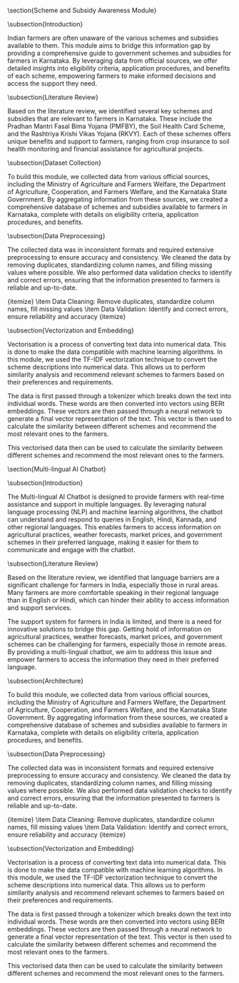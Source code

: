 \section{Scheme and Subsidy Awareness Module}

\subsection{Introduction}

Indian farmers are often unaware of the various schemes and subsidies available to them. This module aims to bridge this information gap by providing a comprehensive guide to government schemes and subsidies for farmers in Karnataka. By leveraging data from official sources, we offer detailed insights into eligibility criteria, application procedures, and benefits of each scheme, empowering farmers to make informed decisions and access the support they need.

\subsection{Literature Review}

Based on the literature review, we identified several key schemes and subsidies that are relevant to farmers in Karnataka. These include the Pradhan Mantri Fasal Bima Yojana (PMFBY), the Soil Health Card Scheme, and the Rashtriya Krishi Vikas Yojana (RKVY). Each of these schemes offers unique benefits and support to farmers, ranging from crop insurance to soil health monitoring and financial assistance for agricultural projects.



\subsection{Dataset Collection}

To build this module, we collected data from various official sources, including the Ministry of Agriculture and Farmers Welfare, the Department of Agriculture, Cooperation, and Farmers Welfare, and the Karnataka State Government. By aggregating information from these sources, we created a comprehensive database of schemes and subsidies available to farmers in Karnataka, complete with details on eligibility criteria, application procedures, and benefits.

\subsection{Data Preprocessing}

The collected data was in inconsistent formats and required extensive preprocessing to ensure accuracy and consistency. We cleaned the data by removing duplicates, standardizing column names, and filling missing values where possible. We also performed data validation checks to identify and correct errors, ensuring that the information presented to farmers is reliable and up-to-date.



{itemize}
\item Data Cleaning: Remove duplicates, standardize column names, fill missing values
\item Data Validation: Identify and correct errors, ensure reliability and accuracy
{itemize}


\subsection{Vectorization and Embedding}

Vectorisation is a process of converting text data into numerical data. This is done to make the data compatible with machine learning algorithms. In this module, we used the TF-IDF vectorization technique to convert the scheme descriptions into numerical data. This allows us to perform similarity analysis and recommend relevant schemes to farmers based on their preferences and requirements.

The data is first passed through a tokenizer which breaks down the text into individual words. These words are then converted into vectors using BERt embeddings. These vectors are then passed through a neural network to generate a final vector representation of the text. This vector is then used to calculate the similarity between different schemes and recommend the most relevant ones to the farmers.

This vectorised data then can be used to calculate the similarity between different schemes and recommend the most relevant ones to the farmers.



\section{Multi-lingual AI Chatbot}

\subsection{Introduction}

The Multi-lingual AI Chatbot is designed to provide farmers with real-time assistance and support in multiple languages. By leveraging natural language processing (NLP) and machine learning algorithms, the chatbot can understand and respond to queries in English, Hindi, Kannada, and other regional languages. This enables farmers to access information on agricultural practices, weather forecasts, market prices, and government schemes in their preferred language, making it easier for them to communicate and engage with the chatbot.

\subsection{Literature Review}

Based on the literature review, we identified that language barriers are a significant challenge for farmers in India, especially those in rural areas. Many farmers are more comfortable speaking in their regional language than in English or Hindi, which can hinder their ability to access information and support services. 

The support system for farmers in India is limited, and there is a need for innovative solutions to bridge this gap. Getting hold of information on agricultural practices, weather forecasts, market prices, and government schemes can be challenging for farmers, especially those in remote areas. By providing a multi-lingual chatbot, we aim to address this issue and empower farmers to access the information they need in their preferred language.


\subsection{Architecture}

To build this module, we collected data from various official sources, including the Ministry of Agriculture and Farmers Welfare, the Department of Agriculture, Cooperation, and Farmers Welfare, and the Karnataka State Government. By aggregating information from these sources, we created a comprehensive database of schemes and subsidies available to farmers in Karnataka, complete with details on eligibility criteria, application procedures, and benefits.

\subsection{Data Preprocessing}

The collected data was in inconsistent formats and required extensive preprocessing to ensure accuracy and consistency. We cleaned the data by removing duplicates, standardizing column names, and filling missing values where possible. We also performed data validation checks to identify and correct errors, ensuring that the information presented to farmers is reliable and up-to-date.



{itemize}
\item Data Cleaning: Remove duplicates, standardize column names, fill missing values
\item Data Validation: Identify and correct errors, ensure reliability and accuracy
{itemize}


\subsection{Vectorization and Embedding}

Vectorisation is a process of converting text data into numerical data. This is done to make the data compatible with machine learning algorithms. In this module, we used the TF-IDF vectorization technique to convert the scheme descriptions into numerical data. This allows us to perform similarity analysis and recommend relevant schemes to farmers based on their preferences and requirements.

The data is first passed through a tokenizer which breaks down the text into individual words. These words are then converted into vectors using BERt embeddings. These vectors are then passed through a neural network to generate a final vector representation of the text. This vector is then used to calculate the similarity between different schemes and recommend the most relevant ones to the farmers.

This vectorised data then can be used to calculate the similarity between different schemes and recommend the most relevant ones to the farmers.